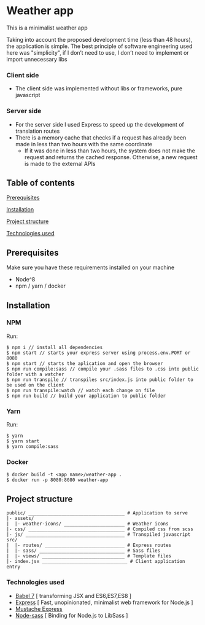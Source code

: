 # Weather app
This is a minimalist weather app

Taking into account the proposed development time (less than 48 hours), the application is simple. The best principle of software engineering used here was "simplicity", if I don’t need to use, I don’t need to implement or import unnecessary libs

### Client side
* The client side was implemented without libs or frameworks, pure javascript

### Server side
* For the server side I used Express to speed up the development of translation routes
* There is a memory cache that checks if a request has already been made in less than two hours with the same coordinate
    * If it was done in less than two hours, the system does not make the request and returns the cached response. Otherwise, a new request is made to the external APIs

## Table of contents
[Prerequisites](#prerequisites)

[Installation](#installation)

[Project structure](#project-structure)

[Technologies used](#technologies-used)

## Prerequisites
Make sure you have these requirements installed on your machine
* Node^8
* npm / yarn / docker

## Installation

### NPM
Run:
```
$ npm i // install all dependencies
$ npm start // starts your express server using process.env.PORT or 8080
$ npm start // starts the aplication and open the browser
$ npm run compile:sass // compile your .sass files to .css into public folder with a watcher
$ npm run transpile // transpiles src/index.js into public folder to be used on the client
$ npm run transpile:watch // watch each change on file
$ npm run build // build your application to public folder
```

### Yarn
Run:
```
$ yarn
$ yarn start
$ yarn compile:sass
```

### Docker

```
$ docker build -t <app name>/weather-app .
$ docker run -p 8080:8080 weather-app
```

## Project structure

````
public/ ___________________________________ # Application to serve
|- assets/
|  |- weather-icons/ ______________________ # Weather icons
|- css/ ___________________________________ # Compiled css from scss
|- js/ ____________________________________ # Transpiled javascript
src/
|  |- routes/ _____________________________ # Express routes
|  |- sass/ _______________________________ # Sass files
|  |- views/ ______________________________ # Template files
|- index.jsx _______________________________ # Client application entry
````

### Technologies used

* [Babel 7](https://github.com/babel/babel) [ transforming JSX and ES6,ES7,ES8 ]
* [Express](https://expressjs.com/) [ Fast, unopinionated, minimalist web framework for Node.js
 ]
* [Mustache Express](https://www.npmjs.com/package/mustache-express)
* [Node-sass](https://github.com/sass/node-sass) [ Binding for Node.js to LibSass ]   